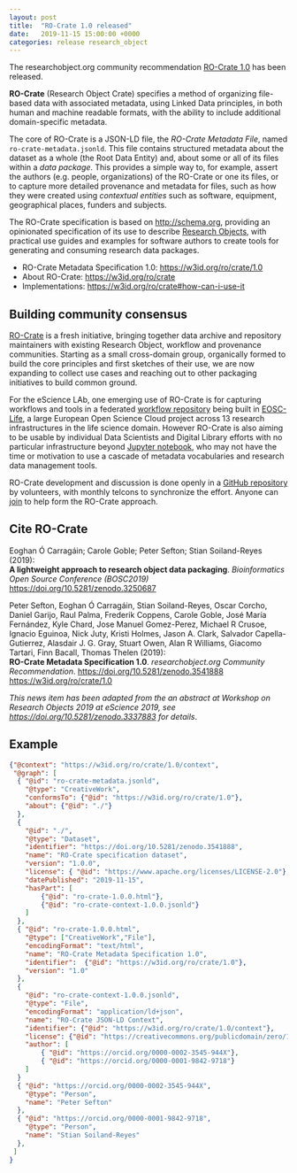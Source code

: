 ```yaml
---
layout: post
title:  "RO-Crate 1.0 released"
date:   2019-11-15 15:00:00 +0000
categories: release research_object
---
```


The researchobject.org community recommendation [RO-Crate 1.0](https://w3id.org/ro/crate/1.0) has been released.

**RO-Crate** (Research Object Crate) specifies a method of organizing file-based data with associated metadata, using Linked Data principles, in both human and machine readable formats, with the ability to include additional domain-specific metadata.

The core of RO-Crate is a JSON-LD file, the _RO-Crate Metadata File_, named `ro-crate-metadata.jsonld`. This file contains structured metadata about the dataset as a whole (the Root Data Entity) and, about some or all of its files within a _data package_. This provides a simple way to, for example, assert the authors (e.g. people, organizations) of the RO-Crate or one its files, or to capture more detailed provenance and metadata for files, such as how they were created using _contextual entities_ such as software, equipment, geographical places, funders and subjects.

The RO-Crate specification is based on <http://schema.org>, providing an opinionated specification of its use to describe [Research Objects](http://www.researchobject.org/), with practical use guides and examples for software authors to create tools for generating and consuming research data packages.

* RO-Crate Metadata Specification 1.0: <https://w3id.org/ro/crate/1.0>
* About RO-Crate: <https://w3id.org/ro/crate>
* Implementations: <https://w3id.org/ro/crate#how-can-i-use-it>


## Building community consensus

[RO-Crate](https://w3id.org/ro/crate) is a fresh initiative, bringing together data archive and repository maintainers with existing Research Object, workflow and provenance communities.  Starting as a small cross-domain group, organically formed to build the core principles and first sketches of their use, we are now expanding to collect use cases and reaching out to other packaging initiatives to build common ground.

For the eScience LAb, one emerging use of RO-Crate is for capturing workflows and tools in a federated [workflow repository](https://esciencelab.org.uk/projects/eosclife/) being built in [EOSC-Life](http://www.eosc-life.eu/), a large European Open Science Cloud project across 13 research infrastructures in the life science domain. However RO-Crate is also aiming to be usable by individual Data Scientists and Digital Library efforts with no particular infrastructure beyond [Jupyter notebook](https://jupyter.org/), who may not have the time or motivation to use a cascade of metadata vocabularies and research data management tools.

RO-Crate development and discussion is done openly in a [GitHub repository](https://github.com/ResearchObject/ro-crate) by volunteers, with monthly telcons to synchronize the effort. Anyone can [join](https://github.com/ResearchObject/ro-crate/issues/1) to help form the RO-Crate approach.

## Cite RO-Crate

Eoghan Ó Carragáin; Carole Goble; Peter Sefton; Stian Soiland-Reyes (2019):  
**A lightweight approach to research object data packaging**.
_Bioinformatics Open Source Conference (BOSC2019)_
<https://doi.org/10.5281/zenodo.3250687>

Peter Sefton, Eoghan Ó Carragáin, Stian Soiland-Reyes, Oscar Corcho, Daniel Garijo, Raul Palma, Frederik Coppens, Carole Goble, José María Fernández, Kyle Chard, Jose Manuel Gomez-Perez, Michael R Crusoe, Ignacio Eguinoa, Nick Juty, Kristi Holmes, Jason A. Clark, Salvador Capella-Gutierrez, Alasdair J. G. Gray, Stuart Owen, Alan R Williams, Giacomo Tartari, Finn Bacall, Thomas Thelen (2019):  
**RO-Crate Metadata Specification 1.0**. _researchobject.org Community Recommendation_.
<https://doi.org/10.5281/zenodo.3541888>
<https://w3id.org/ro/crate/1.0>

_This news item has been adapted from the an abstract at *Workshop on Research Objects 2019* at *eScience 2019*, see <https://doi.org/10.5281/zenodo.3337883> for details_.


## Example

```json
{"@context": "https://w3id.org/ro/crate/1.0/context",
 "@graph": [
  { "@id": "ro-crate-metadata.jsonld",
    "@type": "CreativeWork",
    "conformsTo": {"@id": "https://w3id.org/ro/crate/1.0"},
    "about": {"@id": "./"}
  },
  {
    "@id": "./",
    "@type": "Dataset",
    "identifier": "https://doi.org/10.5281/zenodo.3541888",
    "name": "RO-Crate specification dataset",
    "version": "1.0.0",
    "license": { "@id": "https://www.apache.org/licenses/LICENSE-2.0"},
    "datePublished": "2019-11-15",
    "hasPart": [
        {"@id": "ro-crate-1.0.0.html"},
        {"@id": "ro-crate-context-1.0.0.jsonld"}
    ]
  },
  { "@id": "ro-crate-1.0.0.html",
    "@type": ["CreativeWork","File"],
    "encodingFormat": "text/html",
    "name": "RO-Crate Metadata Specification 1.0",
    "identifier":  {"@id": "https://w3id.org/ro/crate/1.0"},
    "version": "1.0"
  },
  {
    "@id": "ro-crate-context-1.0.0.jsonld",
    "@type": "File",
    "encodingFormat": "application/ld+json",
    "name": "RO-Crate JSON-LD Context",
    "identifier": {"@id": "https://w3id.org/ro/crate/1.0/context"},
    "license": {"@id": "https://creativecommons.org/publicdomain/zero/1.0/"},
    "author": [
        { "@id": "https://orcid.org/0000-0002-3545-944X"},
        { "@id": "https://orcid.org/0000-0001-9842-9718"}
    ]
  }
  { "@id": "https://orcid.org/0000-0002-3545-944X",
    "@type": "Person",
    "name": "Peter Sefton"
  },
  { "@id": "https://orcid.org/0000-0001-9842-9718",
    "@type": "Person",
    "name": "Stian Soiland-Reyes"
  },
 ]
}
  ```

